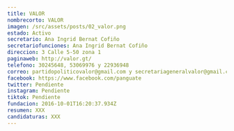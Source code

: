 ```yaml
---
title: VALOR
nombrecorto: VALOR
imagen: /src/assets/posts/02_valor.png
estado: Activo
secretario: Ana Ingrid Bernat Cofiño
secretariofunciones: Ana Ingrid Bernat Cofiño
direccion: 3 Calle 5-50 zona 1
paginaweb: http://valor.gt/
telefono: 30245648, 53069976 y 22936948
correo: partidopoliticovalor@gmail.com y secretariageneralvalor@gmail.com
facebook: https://www.facebook.com/panguate
twitter: Pendiente
instagram: Pendiente
tiktok: Pendiente
fundacion: 2016-10-01T16:20:37.934Z
resumen: XXX
candidaturas: XXX
---
```

